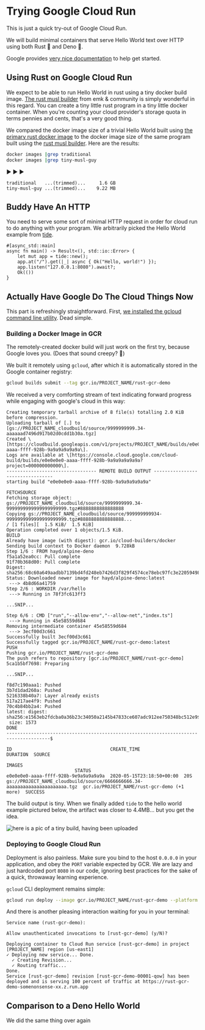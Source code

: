 # Trying Google Cloud Run

This is just a quick try-out of Google Cloud Run.

We will build minimal containers that serve Hello World text over HTTP using both Rust 🦀 and Deno 🦕.

Google provides [very nice documentation](https://cloud.google.com/run/docs/quickstarts/build-and-deploy?_ga=2.252230089.-199990648.1584658988#containerizing) to help get started.

## Using Rust on Google Cloud Run

We expect to be able to run Hello World in rust using a tiny docker build image.  [The rust musl builder](https://github.com/emk/rust-musl-builder/blob/master/examples/using-diesel/Dockerfile) from emk & community is simply wonderful in this regard. You can create a tiny little rust program in a tiny little docker container.  When you're counting your cloud provider's storage quota in terms pennies and cents, that's a very good thing.

We compared the docker image size of a trivial Hello World built using  [the primary rust docker image](https://hub.docker.com/_/rust) to the docker image size of the same program built using the [rust musl builder](https://github.com/emk/rust-musl-builder).  Here are the results:

```sh
docker images |grep traditional
docker images |grep tiny-musl-guy
```
▶️ ▶️ ▶️

```text
traditional   ...(trimmed)...     1.6 GB
tiny-musl-guy ...(trimmed)...    9.22 MB
```

## Buddy Have An HTTP

You need to serve some sort of minimal HTTP request in order for cloud run to do anything with your program.  We arbitrarily picked the Hello World example from [tide](https://github.com/http-rs/tide).

```no_run
#[async_std::main]
async fn main() -> Result<(), std::io::Error> {
    let mut app = tide::new();
    app.at("/").get(|_| async { Ok("Hello, world!") });
    app.listen("127.0.0.1:8080").await?;
    Ok(())
}
```

## Actually Have Google Do The Cloud Things Now

This part is refreshingly straightforward.  First, [we installed the gcloud command line utility](https://cloud.google.com/sdk/docs/quickstarts).  Dead simple.

### Building a Docker Image in GCR

The remotely-created docker build will just work on the first try, because Google loves you. (Does that sound creepy? 🤔)

We built it remotely using `gcloud`, after which it is automatically stored in the Google container registry:

```sh
gcloud builds submit --tag gcr.io/PROJECT_NAME/rust-gcr-demo
```

We received a very comforting stream of text indicating forward progress while engaging with google's cloud in this way:

```text
Creating temporary tarball archive of 8 file(s) totalling 2.0 KiB before compression.
Uploading tarball of [.] to [gs://PROJECT_NAME_cloudbuild/source/9999999999.34-aaaaaad7496d917b02d0cdd1b30a.tgz]
Created \[https://cloudbuild.googleapis.com/v1/projects/PROJECT_NAME/builds/e0e0e0e0-aaaa-ffff-928b-9a9a9a9a9a9a\].
Logs are available at \[https://console.cloud.google.com/cloud-build/builds/e0e0e0e0-aaaa-ffff-928b-9a9a9a9a9a9a?project=000000000000\].
--------------------------------- REMOTE BUILD OUTPUT ---------------------------------
starting build "e0e0e0e0-aaaa-ffff-928b-9a9a9a9a9a9a"

FETCHSOURCE
Fetching storage object: gs://PROJECT_NAME_cloudbuild/source/9999999999.34-9999999999999999999999.tgz#8888888888888888
Copying gs://PROJECT_NAME_cloudbuild/source/999999999934-9999999999999999999999.tgz#8888888888888888...
/ [1 files][  1.5 KiB/  1.5 KiB]
Operation completed over 1 objects/1.5 KiB.
BUILD
Already have image (with digest): gcr.io/cloud-builders/docker
Sending build context to Docker daemon  9.728kB
Step 1/6 : FROM hayd/alpine-deno
f5a1a52ea0cc: Pull complete
91f70b368d00: Pull complete
Digest: sha256:68c60a649aadbb7139bd4fd248eb7426d3f829f4574ce78ebc97fc3e22059498
Status: Downloaded newer image for hayd/alpine-deno:latest
 ---> 4b8d66a41759
Step 2/6 : WORKDIR /var/hello
 ---> Running in 78f3fc613ff3

...SNIP...

Step 6/6 : CMD ["run","--allow-env","--allow-net","index.ts"]
 ---> Running in 45e58559d684
Removing intermediate container 45e58559d684
 ---> 3ecf00d3c661
Successfully built 3ecf00d3c661
Successfully tagged gcr.io/PROJECT_NAME/rust-gcr-demo:latest
PUSH
Pushing gcr.io/PROJECT_NAME/rust-gcr-demo
The push refers to repository [gcr.io/PROJECT_NAME/rust-gcr-demo]
5ca1b5bf7698: Preparing

...SNIP...

f8d7c190aaa1: Pushed
3b7d1dad260a: Pushed
5216338b40a7: Layer already exists
517a217ae4f9: Pushed
70c4b84bb2a4: Pushed
latest: digest: sha256:e1563eb2fdcba0a36b23c34050a2145b47833ce607adc912ee750348bc512e9$
 size: 1573
DONE
--------------------------------------------------------------------------------------$

ID                                    CREATE_TIME                DURATION  SOURCE
                                                                          IMAGES
                         STATUS
e0e0e0e0-aaaa-ffff-928b-9e9a9a9a9a9a  2020-05-15T23:18:50+00:00  20S       gs://PROJECT_NAME_cloudbuild/source/6666666666.34-aaaaaaaaaaaaaaaaaaaaaa.tgz  gcr.io/PROJECT_NAME/rust-gcr-demo (+1 more)  SUCCESS
```

The build output is tiny.  When we finally added `tide` to the hello world example  pictured below, the artifact was closer to 4.4MB... but you get the idea.

![here is a pic of a tiny build, having been uploaded](https://user-images.githubusercontent.com/38859656/82101143-acd60c00-96d9-11ea-9009-06ffaa96d6c1.png)


### Deploying to Google Cloud Run

Deployment is also painless.  Make sure you bind to the host `0.0.0.0` in your application, and obey the `PORT` variable expected by GCR.  We are lazy and just hardcoded port `8080` in our code, ignoring best practices for the sake of a quick, throwaway learning experience.

`gcloud` CLI deployment remains simple:

```sh
gcloud run deploy --image gcr.io/PROJECT_NAME/rust-gcr-demo --platform managed
```

And there is another pleasing interaction waiting for you in your terminal:

```text
Service name (rust-gcr-demo):

Allow unauthenticated invocations to [rust-gcr-demo] (y/N)?

Deploying container to Cloud Run service [rust-gcr-demo] in project [PROJECT_NAME] region [us-east1]
✓ Deploying new service... Done.
  ✓ Creating Revision...
  ✓ Routing traffic...
Done.
Service [rust-gcr-demo] revision [rust-gcr-demo-00001-qow] has been deployed and is serving 100 percent of traffic at https://rust-gcr-demo-somenonsense-xx.z.run.app
```

## Comparison to a Deno Hello World

We did the same thing over again
